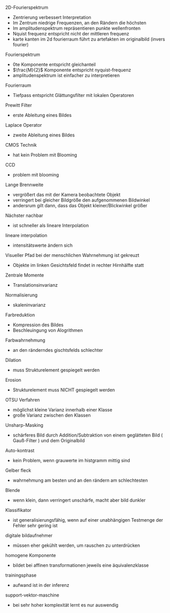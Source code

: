 

2D-Fourierspektrum
- Zentrierung verbessert Interpretation
- Im Zentrum niedrige Frequenzen, an den Rändern die höchsten
- Im amplitudenspektrum repräsentieren punkte wellenfronten
- Nquist frequenz entspricht nicht der mittleren frequenz
- karte kanten im 2d fourierraum führt zu artefakten im originalbild (invers fourier)

Fourierspektrum
- 0te Komponente entspricht gleichanteil
- $\frac{M}{2}$ Komponente entspricht nyquist-frequenz
- amplitudenspektrum ist einfacher zu interpretieren

Fourierraum
- Tiefpass entspricht Glättungsfilter mit lokalen Operatoren

Prewitt Filter
- erste Ableitung eines Bildes

Laplace Operator 
- zweite Ableitung eines Bildes

CMOS Technik
- hat kein Problem mit Blooming

CCD 
- problem mit blooming

Lange Brennweite 
- vergrößert das mit der Kamera beobachtete Objekt
- verringert bei gleicher Bildgröße den aufgenommenen Bildwinkel
- andersrum gilt dann, dass das Objekt kleiner/Blickwinkel größer

Nächster nachbar 
- ist schneller als lineare Interpolation

lineare interpolation
- intensitätswerte ändern sich

Visueller Pfad bei der menschlichen Wahrnehmung ist gekreuzt
- Objekte im linken Gesichtsfeld findet in rechter Hirnhälfte statt

Zentrale Momente 
- Translationsinvarianz

Normalisierung
- skaleninvarianz

Farbreduktion
- Kompression des Bildes
- Beschleuingung von Alogrithmen

Farbwahrnehmung
- an den ränderndes gischtsfelds schlechter

Dilation 
- muss Strukturelement gespiegelt werden

Erosion
- Strukturelement muss NICHT gespiegelt werden

OTSU Verfahren
- möglichst kleine Varianz innerhalb einer Klasse
- große Varianz zwischen den Klassen

Unsharp-Masking
- schärferes Bild durch Addition/Subtraktion von einem geglätteten Bild ( Gauß-Filter ) und dem Originalbild

Auto-kontrast
- kein Problem, wenn grauwerte im histgramm mittig sind

Gelber fleck
- wahrnehmung am besten und an den rändern am schlechtesten

Blende
- wenn klein, dann verringert unschärfe, macht aber bild dunkler

Klassifikator
- ist generalisierungsfähig, wenn auf einer unabhängigen Testmenge der Fehler sehr gering ist

digitale bildaufnehmer
- müssen eher gekühlt werden, um rauschen zu unterdrücken

homogene Komponente
- bildet bei affinen transformationen jeweils eine äquivalenzklasse

trainingsphase
- aufwand ist in der inferenz

support-vektor-maschine
- bei sehr hoher komplexität lernt es nur auswendig

